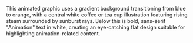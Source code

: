 This animated graphic uses a gradient background transitioning from blue to orange, with a central white coffee or tea cup illustration featuring rising steam surrounded by sunburst rays. Below this is bold, sans-serif "Animation" text in white, creating an eye-catching flat design suitable for highlighting animation-related content.